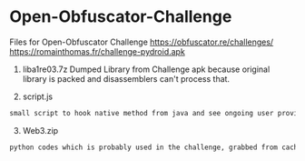 # Open-Obfuscator-Challenge
Files for Open-Obfuscator Challenge https://obfuscator.re/challenges/
https://romainthomas.fr/challenge-pydroid.apk

1. liba1re03.7z
Dumped Library from Challenge apk because original library is packed and disassemblers can't process that.

2. script.js
```sh
small script to hook native method from java and see ongoing user provided arguments
```
3. Web3.zip
```sh
python codes which is probably used in the challenge, grabbed from cache.
```
